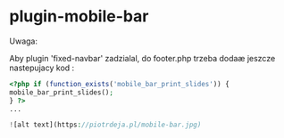 # plugin-mobile-bar

Uwaga:

Aby plugin 'fixed-navbar' zadzialal, do footer.php trzeba dodaæ jeszcze nastepujacy kod :

```php
<?php if (function_exists('mobile_bar_print_slides')) { 
mobile_bar_print_slides();
} ?>
...

![alt text](https://piotrdeja.pl/mobile-bar.jpg)
